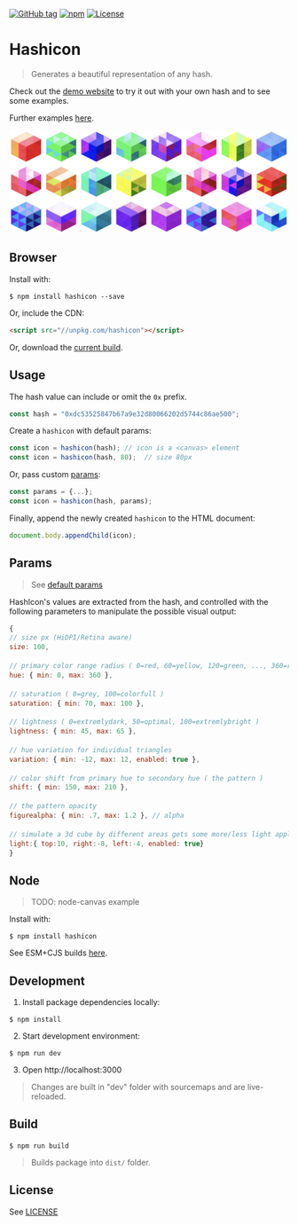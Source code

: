 [![GitHub tag](https://img.shields.io/github/tag/ETCDEVTeam/hashicon.svg)](https://GitHub.com/ETCDEVTeam/hashicon/tags/)
[![npm](http://img.shields.io/npm/v/hashicon.svg)](https://www.npmjs.com/package/hashicon)
[![License](https://img.shields.io/npm/l/hashicon.svg)](LICENSE)



Hashicon
==========

> Generates a beautiful representation of any hash.

Check out the [demo website](https://ETCDEVTeam.github.io/hashicon/examples/) to try it out with your own hash and to see some examples.

Further examples [here](examples/index.html).

![Sample hashicon image](examples/hashicons.png "Hashicons")



Browser
---

Install with: 
```shell
$ npm install hashicon --save
```   

Or, include the CDN:

```html
<script src="//unpkg.com/hashicon"></script>
```   

Or, download the [current build](dist/hashicon.umd.js).


Usage
---

The hash value can include or omit the `0x` prefix.
```js
const hash = "0xdc53525847b67a9e32d80066202d5744c86ae500";
```

Create a `hashicon` with default params:
```js
const icon = hashicon(hash); // icon is a <canvas> element
const icon = hashicon(hash, 80);  // size 80px
```

Or, pass custom [params](#params):
```js
const params = {...};
const icon = hashicon(hash, params);
```

Finally, append the newly created `hashicon` to the HTML document:
```js
document.body.appendChild(icon);
```


Params
---
> See [default params](src/params.js)

HashIcon's values are extracted from the hash, and controlled with the following parameters to manipulate the possible visual output:

```js
{
// size px (HiDPI/Retina aware)
size: 100,

// primary color range radius ( 0=red, 60=yellow, 120=green, ..., 360=red )
hue: { min: 0, max: 360 },

// saturation ( 0=grey, 100=colorfull )
saturation: { min: 70, max: 100 },

// lightness ( 0=extremlydark, 50=optimal, 100=extremlybright )
lightness: { min: 45, max: 65 },

// hue variation for individual triangles
variation: { min: -12, max: 12, enabled: true },

// color shift from primary hue to secondary hue ( the pattern )
shift: { min: 150, max: 210 },

// the pattern opacity
figurealpha: { min: .7, max: 1.2 }, // alpha

// simulate a 3d cube by different areas gets some more/less light applyed 
light:{ top:10, right:-8, left:-4, enabled: true}
}
```

Node
---

> TODO: node-canvas example

Install with: 

```shell
$ npm install hashicon
```   

See ESM+CJS builds [here](dist).


Development
-----------

1. Install package dependencies locally:
```shell
$ npm install
```

2. Start development environment:
```shell
$ npm run dev
```

3. Open http://localhost:3000

> Changes are built in "dev" folder with sourcemaps and are live-reloaded.

Build
-----

```shell
$ npm run build
```

> Builds package into `dist/` folder.

License
-----
See [LICENSE](LICENSE)


